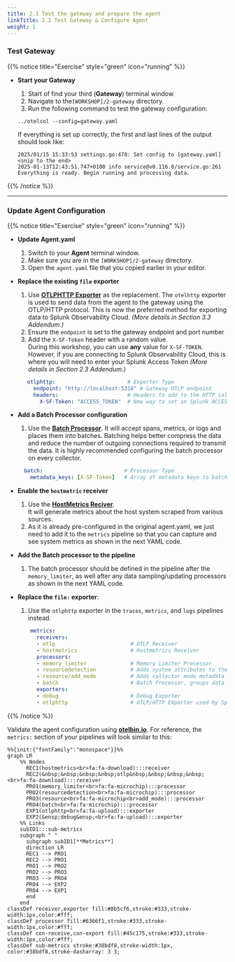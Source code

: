 ```yaml
---
title: 2.1 Test the gateway and prepare the agent
linkTitle: 2.1 Test Gateway & Configure Agent
weight: 1
---
```


### Test Gateway

{{% notice title="Exercise" style="green" icon="running" %}}

- **Start your Gateway**
  1. Start of find your third (**Gateway**) terminal window.
  2. Navigate to the`[WORKSHOP]/2-gateway` directory.
  3. Run the following command to test the gateway configuration:

  ```text
  ../otelcol --config=gateway.yaml
  ```

  If everything is set up correctly, the first and last lines of the output should look like:

  ```text
  2025/01/15 15:33:53 settings.go:478: Set config to [gateway.yaml]
  <snip to the end>
  2025-01-13T12:43:51.747+0100 info service@v0.116.0/service.go:261 Everything is ready. Begin running and processing data.
  ```

{{% /notice %}}

---

### Update Agent Configuration

{{% notice title="Exercise" style="green" icon="running" %}}

- **Update Agent.yaml**  
  1. Switch to your **Agent** terminal window.
  2. Make sure you are in the `[WORKSHOP]/2-gateway` directory.
  3. Open the `agent.yaml` file that you copied earlier in your editor.

- **Replace the existing `file` exporter**
  1. Use [**OTLPHTTP Exporter**](https://docs.splunk.com/observability/en/gdi/opentelemetry/components/otlphttp-exporter.html) as the replacement.
  The `otelhttp` exporter is used to send data from the agent to the gateway using the OTLP/HTTP protocol. This is now the preferred method for exporting data to Splunk Observability Cloud. *(More details in Section 3.3 Addendum.)*
  2. Ensure the `endpoint` is set to the gateway endpoint and port number
  3. Add the `X-SF-Token` header with a random value.  
  During this workshop, you can use **any** value for `X-SF-TOKEN`. However, if you are connecting to Splunk Observability Cloud, this is where you will need to enter your Splunk Access Token *(More details in Section 2.3 Addendum.)*

   ```yaml
      otlphttp:                       # Exporter Type
        endpoint: "http://localhost:5318" # Gateway OTLP endpoint 
        headers:                      # Headers to add to the HTTP call 
          X-SF-Token: "ACCESS_TOKEN"  # New way to set an Splunk ACCESS_TOKEN Header
    ```

- **Add a Batch Processor configuration**
  1. Use the [**Batch Processor**](https://github.com/open-telemetry/opentelemetry-collector/blob/main/processor/batchprocessor/README.md). It will accept spans, metrics, or logs and places them into batches. Batching helps better compress the data and reduce the number of outgoing connections required to transmit the data. It is highly recommended configuring the batch processor on every collector.

  ```yaml
    batch:                          # Processor Type
      metadata_keys: [X-SF-Token]   # Array of metadata keys to batch 
  ```

- **Enable the `hostmetric` receiver**
  1. Use the [**HostMetrics Reciver**](https://github.com/open-telemetry/opentelemetry-collector-contrib/tree/main/receiver/hostmetricsreceiver#readme).  
  It will generate metrics about the host system scraped from various sources.  
  2. As it is already pre-configured in the original agent.yaml, we just need to add it to the `metrics` pipeline so that you can capture and see system metrics as shown in the next YAML code.

- **Add the Batch processor to the pipeline**
  1. The batch processor should be defined in the pipeline after the `memory_limiter`, as well after any data sampling/updating processors as shown in the next YAML code.

- **Replace the `file:` exporter**:
  1. Use the `otlphttp` exporter in the `traces`, `metrics`, and `logs` pipelines instead.

  ```yaml
      metrics:    
        receivers: 
        - otlp                        # OTLP Receiver
        - hostmetrics                 # Hostmetrics Receiver
        processors:
        - memory_limiter              # Memory Limiter Processor
        - resourcedetection           # Adds system attributes to the data
        - resource/add_mode           # Adds collector mode metadata
        - batch                       # Batch Processor, groups data before send
        exporters:
        - debug                       # Debug Exporter 
        - otlphttp                    # OTLP/HTTP EXporter used by Splunk O11Y
  ```

{{% /notice %}}

Validate the agent configuration using **[otelbin.io](https://www.otelbin.io/)**. For reference, the `metrics:` section of your pipelines will look similar to this:

```mermaid
%%{init:{"fontFamily":"monospace"}}%%
graph LR
    %% Nodes
      REC1(hostmetrics<br>fa:fa-download):::receiver
      REC2(&nbsp;&nbsp;&nbsp;&nbsp;otlp&nbsp;&nbsp;&nbsp;&nbsp;<br>fa:fa-download):::receiver
      PRO1(memory_limiter<br>fa:fa-microchip):::processor
      PRO2(resourcedetection<br>fa:fa-microchip):::processor
      PRO3(resource<br>fa:fa-microchip<br>add_mode):::processor
      PRO4(batch<br>fa:fa-microchip):::processor
      EXP1(otlphttp<br>fa:fa-upload):::exporter
      EXP2(&ensp;debug&ensp;<br>fa:fa-upload):::exporter
    %% Links
    subID1:::sub-metrics
    subgraph " "
      subgraph subID1[**Metrics**]
      direction LR
      REC1 --> PRO1
      REC2 --> PRO1
      PRO1 --> PRO2
      PRO2 --> PRO3
      PRO3 --> PRO4
      PRO4 --> EXP2
      PRO4 --> EXP1
      end
    end
classDef receiver,exporter fill:#8b5cf6,stroke:#333,stroke-width:1px,color:#fff;
classDef processor fill:#6366f1,stroke:#333,stroke-width:1px,color:#fff;
classDef con-receive,con-export fill:#45c175,stroke:#333,stroke-width:1px,color:#fff;
classDef sub-metrics stroke:#38bdf8,stroke-width:1px, color:#38bdf8,stroke-dasharray: 3 3;
```
